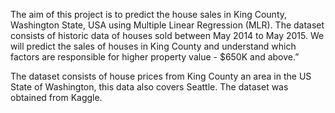The aim of this project is to predict the house sales in King County, Washington State, USA using Multiple Linear Regression (MLR). The dataset consists of historic data of houses sold between May 2014 to May 2015. We will predict the sales of houses in King County and understand which factors are responsible for higher property value - $650K and above.”

The dataset consists of house prices from King County an area in the US State of Washington, this data also covers Seattle. The dataset was obtained from Kaggle.
